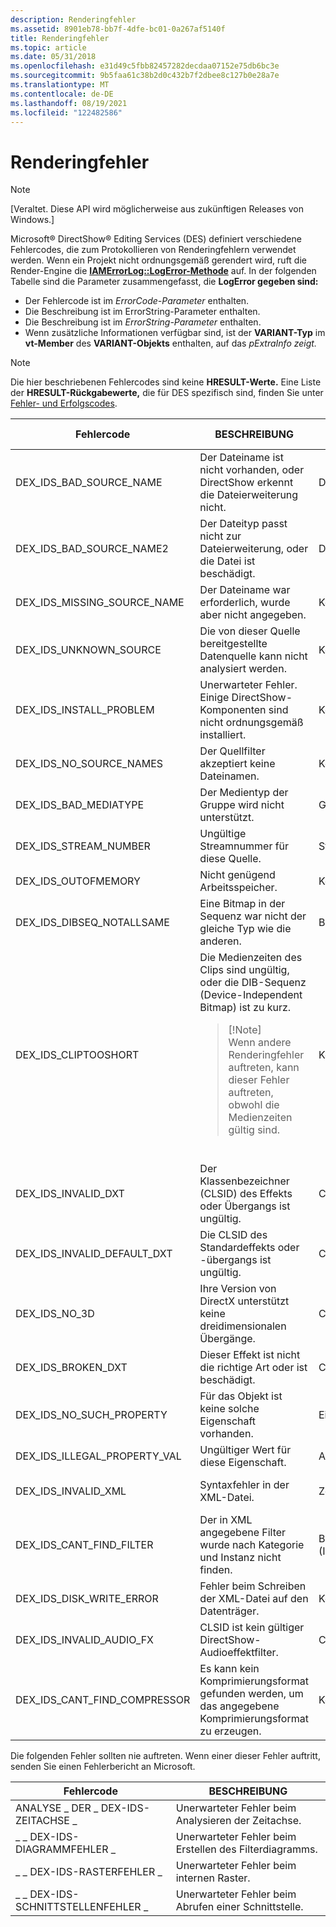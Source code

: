 ```yaml
---
description: Renderingfehler
ms.assetid: 8901eb78-bb7f-4dfe-bc01-0a267af5140f
title: Renderingfehler
ms.topic: article
ms.date: 05/31/2018
ms.openlocfilehash: e31d49c5fbb82457282decdaa07152e75db6bc3e
ms.sourcegitcommit: 9b5faa61c38b2d0c432b7f2dbee8c127b0e28a7e
ms.translationtype: MT
ms.contentlocale: de-DE
ms.lasthandoff: 08/19/2021
ms.locfileid: "122482586"
---
```

# <a name="rendering-errors"></a>Renderingfehler

> [!Note]  
> \[Veraltet. Diese API wird möglicherweise aus zukünftigen Releases von Windows.\]

 

Microsoft® DirectShow® Editing Services (DES) definiert verschiedene Fehlercodes, die zum Protokollieren von Renderingfehlern verwendet werden. Wenn ein Projekt nicht ordnungsgemäß gerendert wird, ruft die Render-Engine die [**IAMErrorLog::LogError-Methode**](iamerrorlog-logerror.md) auf. In der folgenden Tabelle sind die Parameter zusammengefasst, die **LogError gegeben sind:**

-   Der Fehlercode ist im *ErrorCode-Parameter* enthalten.
-   Die Beschreibung ist im ErrorString-Parameter enthalten.
-   Die Beschreibung ist im *ErrorString-Parameter* enthalten.
-   Wenn zusätzliche Informationen verfügbar sind, ist der **VARIANT-Typ** im **vt-Member** des **VARIANT-Objekts** enthalten, auf das *pExtraInfo zeigt.*

> [!Note]  
> Die hier beschriebenen Fehlercodes sind keine **HRESULT-Werte.** Eine Liste der **HRESULT-Rückgabewerte,** die für DES spezifisch sind, finden Sie unter [Fehler- und Erfolgscodes](error-and-success-codes.md).

 




| Fehlercode | BESCHREIBUNG | Zusätzliche Informationen | Varianttyp | 
|------------|-------------|-------------------|--------------|
| DEX_IDS_BAD_SOURCE_NAME | Der Dateiname ist nicht vorhanden, oder DirectShow erkennt die Dateierweiterung nicht. | Dateiname | <strong>BSTR</strong> | 
| DEX_IDS_BAD_SOURCE_NAME2 | Der Dateityp passt nicht zur Dateierweiterung, oder die Datei ist beschädigt. | Dateiname | <strong>BSTR</strong> | 
| DEX_IDS_MISSING_SOURCE_NAME | Der Dateiname war erforderlich, wurde aber nicht angegeben. | Keine | Nicht zutreffend | 
| DEX_IDS_UNKNOWN_SOURCE | Die von dieser Quelle bereitgestellte Datenquelle kann nicht analysiert werden. | Keine | Nicht zutreffend | 
| DEX_IDS_INSTALL_PROBLEM | Unerwarteter Fehler. Einige DirectShow-Komponenten sind nicht ordnungsgemäß installiert. | Keine | Nicht zutreffend | 
| DEX_IDS_NO_SOURCE_NAMES | Der Quellfilter akzeptiert keine Dateinamen. | Keine | Nicht zutreffend | 
| DEX_IDS_BAD_MEDIATYPE | Der Medientyp der Gruppe wird nicht unterstützt. | Gruppennummer | <strong>int</strong> | 
| DEX_IDS_STREAM_NUMBER | Ungültige Streamnummer für diese Quelle. | Streamnummer | <strong>int</strong> | 
| DEX_IDS_OUTOFMEMORY | Nicht genügend Arbeitsspeicher. | Keine | Nicht zutreffend | 
| DEX_IDS_DIBSEQ_NOTALLSAME | Eine Bitmap in der Sequenz war nicht der gleiche Typ wie die anderen. | Bitmapname | <strong>BSTR</strong> | 
| DEX_IDS_CLIPTOOSHORT | Die Medienzeiten des Clips sind ungültig, oder die DIB-Sequenz (Device-Independent Bitmap) ist zu kurz.<blockquote>[!Note]<br />Wenn andere Renderingfehler auftreten, kann dieser Fehler auftreten, obwohl die Medienzeiten gültig sind.</blockquote><br /> | Keine | Nicht zutreffend | 
| DEX_IDS_INVALID_DXT | Der Klassenbezeichner (CLSID) des Effekts oder Übergangs ist ungültig. | CLSID | <strong>BSTR</strong> | 
| DEX_IDS_INVALID_DEFAULT_DXT | Die CLSID des Standardeffekts oder -übergangs ist ungültig. | CLSID | <strong>BSTR</strong> | 
| DEX_IDS_NO_3D | Ihre Version von DirectX unterstützt keine dreidimensionalen Übergänge. | CLSID | <strong>BSTR</strong> | 
| DEX_IDS_BROKEN_DXT | Dieser Effekt ist nicht die richtige Art oder ist beschädigt. | CLSID | <strong>BSTR</strong> | 
| DEX_IDS_NO_SUCH_PROPERTY | Für das Objekt ist keine solche Eigenschaft vorhanden. | Eigenschaftenname | <strong>BSTR</strong> | 
| DEX_IDS_ILLEGAL_PROPERTY_VAL | Ungültiger Wert für diese Eigenschaft. | Angegebener Wert | <strong>VARIANTE</strong> | 
| DEX_IDS_INVALID_XML | Syntaxfehler in der XML-Datei. | Zeilennummer | VT_I4 (4-Byte-Ganzzahl) | 
| DEX_IDS_CANT_FIND_FILTER | Der in XML angegebene Filter wurde nach Kategorie und Instanz nicht finden. | Benutzerfreundlich (Instanz) | <strong>BSTR</strong> | 
| DEX_IDS_DISK_WRITE_ERROR | Fehler beim Schreiben der XML-Datei auf den Datenträger. | Keine | Nicht zutreffend | 
| DEX_IDS_INVALID_AUDIO_FX | CLSID ist kein gültiger DirectShow-Audioeffektfilter. | CLSID | <strong>BSTR</strong> | 
| DEX_IDS_CANT_FIND_COMPRESSOR | Es kann kein Komprimierungsformat gefunden werden, um das angegebene Komprimierungsformat zu erzeugen. | Keine | Nicht zutreffend | 




 

Die folgenden Fehler sollten nie auftreten. Wenn einer dieser Fehler auftritt, senden Sie einen Fehlerbericht an Microsoft.



| Fehlercode                 | BESCHREIBUNG                                 |
|----------------------------|---------------------------------------------|
| ANALYSE \_ DER \_ DEX-IDS-ZEITACHSE \_  | Unerwarteter Fehler beim Analysieren der Zeitachse.      |
| \_ \_ DEX-IDS-DIAGRAMMFEHLER \_     | Unerwarteter Fehler beim Erstellen des Filterdiagramms. |
| \_ \_ DEX-IDS-RASTERFEHLER \_      | Unerwarteter Fehler beim internen Raster.    |
| \_ \_ DEX-IDS-SCHNITTSTELLENFEHLER \_ | Unerwarteter Fehler beim Abrufen einer Schnittstelle.      |



 

 

 




